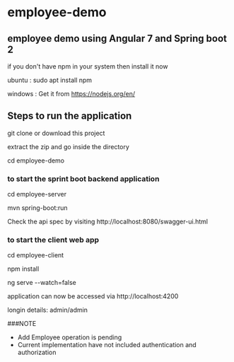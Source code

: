 # employee-demo
## employee demo using Angular 7 and Spring boot 2

if you don't have npm in your system then install it now

ubuntu : sudo apt install npm

windows : Get it from https://nodejs.org/en/



## Steps to run the application

git clone or download this project

extract the zip and go inside the directory

cd employee-demo

### to start the sprint boot backend application

cd employee-server

mvn spring-boot:run

Check the api spec by visiting http://localhost:8080/swagger-ui.html

### to start the client web app

cd employee-client

npm install

ng serve --watch=false

application can now be accessed via http://localhost:4200

longin details: admin/admin

###NOTE

- Add Employee operation is pending
- Current implementation have not included authentication and authorization



